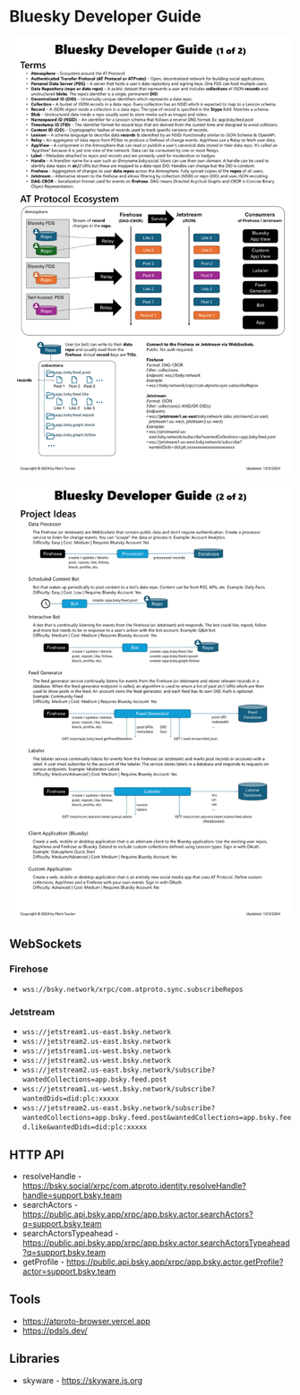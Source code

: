 # Bluesky Developer Guide


![Bluesky Developer Guide - page 1 of 2](/images/bluesky-dev-guide1.png)

![Bluesky Developer Guide - page 2 of 2](/images/bluesky-dev-guide2.png)

## WebSockets
### Firehose
* `wss://bsky.network/xrpc/com.atproto.sync.subscribeRepos`

### Jetstream
* `wss://jetstream1.us-east.bsky.network`
* `wss://jetstream2.us-east.bsky.network`
* `wss://jetstream1.us-west.bsky.network`
* `wss://jetstream2.us-west.bsky.network`
* `wss://jetstream2.us-east.bsky.network/subscribe?wantedCollections=app.bsky.feed.post`
* `wss://jetstream1.us-west.bsky.network/subscribe? wantedDids=did:plc:xxxxx`
* `wss://jetstream2.us-east.bsky.network/subscribe?wantedCollections=app.bsky.feed.post&wantedCollections=app.bsky.feed.like&wantedDids=did:plc:xxxxx`



## HTTP API
* resolveHandle - https://bsky.social/xrpc/com.atproto.identity.resolveHandle?handle=support.bsky.team
* searchActors - https://public.api.bsky.app/xrpc/app.bsky.actor.searchActors?q=support.bsky.team
* searchActorsTypeahead - https://public.api.bsky.app/xrpc/app.bsky.actor.searchActorsTypeahead?q=support.bsky.team
* getProfile - https://public.api.bsky.app/xrpc/app.bsky.actor.getProfile?actor=support.bsky.team


## Tools
* https://atproto-browser.vercel.app
* https://pdsls.dev/

## Libraries
* skyware - https://skyware.js.org